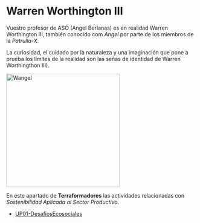 # Warren Worthington III 

Vuestro profesor de ASO (Angel Berlanas) es en realidad Warren Worthington III,  también conocido com *Angel* por parte de los miembros de la *Patrulla-X*. 

La curiosidad, el cuidado por la naturaleza y una imaginación que pone a prueba los límites de la realidad son las señas de identidad de Warren Worthingthon III). 

<img src="imgs/angel-terraformadores-gnu-linux-2.jpeg" alt="Wangel" width="300" height="300">

En este apartado de **Terraformadores** las actividades relacionadas con *Sostenibilidad Aplicada al Sector Productivo*.

* [UP01-DesafiosEcosociales](./UD01-DesafiosEcosociales)





